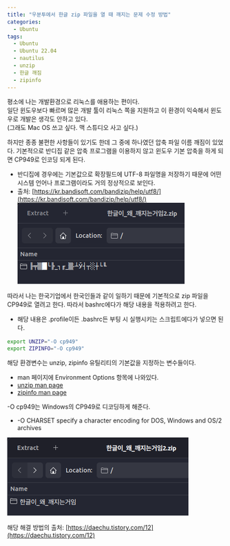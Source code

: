 ```yaml
---
title: "우분투에서 한글 zip 파일을 열 때 깨지는 문제 수정 방법"
categories:
  - Ubuntu
tags:
  - Ubuntu
  - Ubuntu 22.04
  - nautilus
  - unzip
  - 한글 깨짐
  - zipinfo
---
```

평소에 나는 개발환경으로 리눅스를 애용하는 편이다.  
일단 윈도우보다 빠르며 많은 개발 툴이 리눅스 쪽을 지원하고 이 환경이 익숙해서 윈도우로 개발은 생각도 안하고 있다.  
(그래도 Mac OS 쓰고 싶다. 맥 스튜디오 사고 싶다.)

하지만 종종 불편한 사항들이 있기도 한데 그 중에 하나였던 압축 파일 이름 깨짐이 있었다.
기본적으로 반디집 같은 압축 프로그램을 이용하지 않고 윈도우 기본 압축을 하게 되면 CP949로 인코딩 되게 된다.
- 반디집에 경우에는 기본값으로 확장필드에 UTF-8 파일명을 저장하기 때문에 어떤 시스템 언어나 프로그램이라도 거의 정상적으로 보인다.
- 출처: [https://kr.bandisoft.com/bandizip/help/utf8/](https://kr.bandisoft.com/bandizip/help/utf8/)
![마소 또 너야 이이익](/assets/images/2023-10-24-unzip_ecu_kr/hangul_crash.png)


따라서 나는 한국기업에서 한국인들과 같이 일하기 때문에 기본적으로 zip 파일을 CP949로 열려고 한다. 따라서 bashrc에다가 해당 내용을 적용하려고 한다.
- 해당 내용은 .profile이든 .bashrc든 부팅 시 실행시키는 스크립트에다가 넣으면 된다.  

~~~~ bash
export UNZIP="-O cp949"
export ZIPINFO="-O cp949"
~~~~

해당 환경변수는 unzip, zipinfo 유틸리티의 기본값을 지정하는 변수들이다.
- man 페이지에 Environment Options 항목에 나와있다.
- [unzip man page](https://linux.die.net/man/1/unzip)
- [zipinfo man page](https://linux.die.net/man/1/zipinfo)

-O cp949는 Windows의 CP949로 디코딩하게 해준다.
- -O CHARSET  specify a character encoding for DOS, Windows and OS/2 archives

![키야 잘 된다](/assets/images/2023-10-24-unzip_ecu_kr/hangul_success.png)

해당 해결 방법의 출처: [https://daechu.tistory.com/12](https://daechu.tistory.com/12)